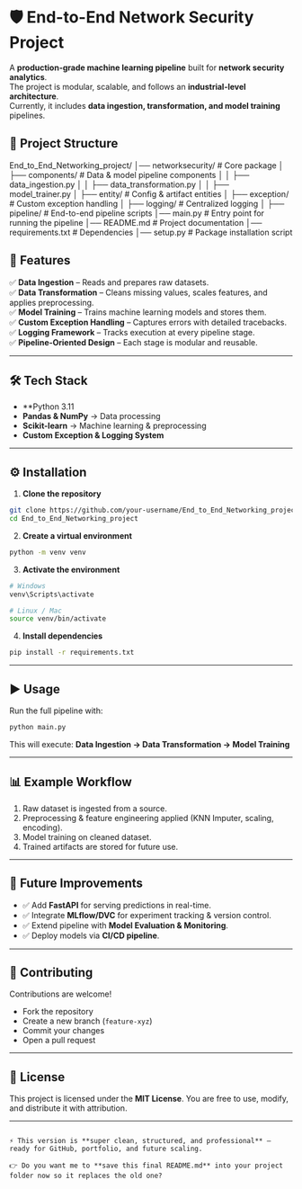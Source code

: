 # 🛡️ End-to-End Network Security Project  

A **production-grade machine learning pipeline** built for **network security analytics**.  
The project is modular, scalable, and follows an **industrial-level architecture**.  
Currently, it includes **data ingestion, transformation, and model training** pipelines.
## 📂 Project Structure  


End\_to\_End\_Networking\_project/
│── networksecurity/                # Core package
│   ├── components/                 # Data & model pipeline components
│   │   ├── data\_ingestion.py
│   │   ├── data\_transformation.py
│   │   ├── model\_trainer.py
│   ├── entity/                     # Config & artifact entities
│   ├── exception/                  # Custom exception handling
│   ├── logging/                    # Centralized logging
│   ├── pipeline/                   # End-to-end pipeline scripts
│── main.py                         # Entry point for running the pipeline
│── README.md                       # Project documentation
│── requirements.txt                # Dependencies
│── setup.py                        # Package installation script
  


## 🚀 Features  

✅ **Data Ingestion** – Reads and prepares raw datasets.  
✅ **Data Transformation** – Cleans missing values, scales features, and applies preprocessing.  
✅ **Model Training** – Trains machine learning models and stores them.  
✅ **Custom Exception Handling** – Captures errors with detailed tracebacks.  
✅ **Logging Framework** – Tracks execution at every pipeline stage.  
✅ **Pipeline-Oriented Design** – Each stage is modular and reusable.  

---

## 🛠️ Tech Stack  

- **Python 3.11  
- **Pandas & NumPy** → Data processing  
- **Scikit-learn** → Machine learning & preprocessing  
- **Custom Exception & Logging System**  

---

## ⚙️ Installation  

1. **Clone the repository**  
```bash
git clone https://github.com/your-username/End_to_End_Networking_project.git
cd End_to_End_Networking_project
````

2. **Create a virtual environment**

```bash
python -m venv venv
```

3. **Activate the environment**

```bash
# Windows
venv\Scripts\activate  

# Linux / Mac
source venv/bin/activate
```

4. **Install dependencies**

```bash
pip install -r requirements.txt
```

---

## ▶️ Usage

Run the full pipeline with:

```bash
python main.py
```

This will execute:
**Data Ingestion → Data Transformation → Model Training**

---

## 📊 Example Workflow

1. Raw dataset is ingested from a source.
2. Preprocessing & feature engineering applied (KNN Imputer, scaling, encoding).
3. Model training on cleaned dataset.
4. Trained artifacts are stored for future use.

---

## 🔮 Future Improvements

* ✅ Add **FastAPI** for serving predictions in real-time.
* ✅ Integrate **MLflow/DVC** for experiment tracking & version control.
* ✅ Extend pipeline with **Model Evaluation & Monitoring**.
* ✅ Deploy models via **CI/CD pipeline**.

---

## 🤝 Contributing

Contributions are welcome!

* Fork the repository
* Create a new branch (`feature-xyz`)
* Commit your changes
* Open a pull request

---

## 📜 License

This project is licensed under the **MIT License**.
You are free to use, modify, and distribute it with attribution.

---

```

⚡ This version is **super clean, structured, and professional** — ready for GitHub, portfolio, and future scaling.  

👉 Do you want me to **save this final README.md** into your project folder now so it replaces the old one?
```
